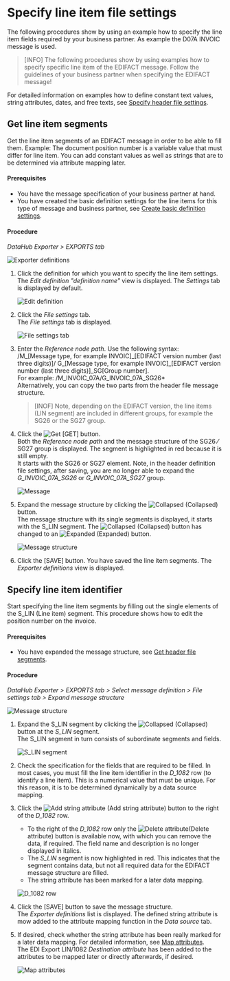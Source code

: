 # Specify line item file settings

The following procedures show by using an example how to specify the line item fields required by your business partner. As example the D07A INVOIC message is used.
>[INFO] The following procedures show by using examples how to specify specific line item of the EDIFACT message. Follow the guidelines of your business partner when specifying the EDIFACT message!   

For detailed information on examples how to define constant text values, string attributes, dates, and free texts, see [Specify header file settings](./02_ManageHeaderFileSett.md).



## Get line item segments

Get the line item segments of an EDIFACT message in order to be able to fill them. Example: The document position number is a variable value that must differ for line item. 
You can add constant values as well as strings that are to be determined via attribute mapping later. 


#### Prerequisites

- You have the message specification of your business partner at hand.
- You have created the basic definition settings for the line items for this type of message and business partner, see [Create basic definition settings](./01_ManageDefinitions.md#create-basic-definition-settings).

#### Procedure

*DataHub Exporter > EXPORTS tab*

![Exporter definitions](../../Assets/Screenshots/EDI/Operation/ExportDefinitions.png "[Exporter definitions]")

1. Click the definition for which you want to specify the line item settings.
    The *Edit definition "definition name"* view is displayed. The *Settings* tab is displayed by default.

    ![Edit definition](../../Assets/Screenshots/EDI/Operation/ExportDefinitionEditLineItems.png "[Edit definition]")

2. Click the *File settings* tab.   
    The *File settings* tab is displayed.

     ![File settings tab](../../Assets/Screenshots/EDI/Operation/ExportDefDefineFileSettings.png "[File settings tab]")

3. Enter the *Reference node path*. Use the following syntax:    
    /M_[Message type, for example INVOIC]\_[EDIFACT version number (last three digits)]/ G\_[Message type, for example INVOIC]\_[EDIFACT version number (last three digits)]\_SG[Group number].     
    For example: /M_INVOIC_07A/G_INVOIC_07A_SG26*   
    Alternatively, you can copy the two parts from the header file message structure.   
    >[INOF] Note, depending on the EDIFACT version, the line items (LIN segment) are included in different groups, for example the SG26 or the SG27 group.
 
4. Click the ![Get](../../Assets/Icons/Download.png "[Get]") [GET] button.   
    Both the *Reference node path* and the message structure of the SG26 &frasl; SG27 group is displayed. The segment is highlighted in red because it is still empty.    
    It starts with the SG26 or SG27 element. Note, in the header definition file settings, after saving, you are no longer able to expand the *G_INVOIC_07A_SG26* or *G_INVOIC_07A_SG27* group.

    ![Message](../../Assets/Screenshots/EDI/Operation/ExportDefMessageStructureLineItems.png "[Message]")

6. Expand the message structure by clicking the ![Collapsed](../../Assets/Icons/NodeCollapsed.png "[Collapsed]") (Collapsed) button.   
    The message structure with its single segments is displayed, it starts with the S_LIN segment. The ![Collapsed](../../Assets/Icons/NodeCollapsed.png "[Collapsed]") (Collapsed) button has changed to an ![Expanded](../../Assets/Icons/NodeExpanded.png "[Expanded]") (Expanded) button.

    ![Message structure](../../Assets/Screenshots/EDI/Operation/ExportDefMessageStructureSG26.png "[Message structure]")

7. Click the [SAVE] button.
    You have saved the line item segments. The *Exporter definitions* view is displayed. 

## Specify line item identifier

Start specifying the line item segments by filling out the single elements of the S_LIN (Line item) segment. This procedure shows how to edit the position number on the invoice.

#### Prerequisites

- You have expanded the message structure, see [Get header file segments](#get-header-file-segments).

#### Procedure

*DataHub Exporter > EXPORTS tab > Select message definition > File settings tab > Expand message structure*

 ![Message structure](../../Assets/Screenshots/EDI/Operation/ExportDefMessageStructureSG26.png "[Message structure]")

1. Expand the S_LIN segment by clicking the ![Collapsed](../../Assets/Icons/NodeCollapsed.png "[Collapsed]") (Collapsed) button at the *S_LIN* segment.   
    The S_LIN segment in turn consists of subordinate segments and fields.

    ![S_LIN segment](../../Assets/Screenshots/EDI/Operation/ExportDefLIN.png "[S_LIN segment]")

2. Check the specification for the fields that are required to be filled. In most cases, you must fill the line item identifier in the *D_1082* row (to identify a line item). This is a numerical value that must be unique. For this reason, it is to be determined dynamically by a data source mapping. 

3. Click the ![Add string attribute](../../Assets/Icons/Plus03.png "[Add string attribute]") (Add string attribute) button to the right of the *D_1082* row.   
     - To the right of the *D_1082* row only the ![Delete attribute](../../Assets/Icons/Trash10.png "[Delete attribute]")(Delete attribute) button is available now, with which you can remove the data, if required. The field name and description is no longer displayed in italics.  
    - The *S_LIN* segment is now highlighted in red. This indicates that the segment contains data, but not all required data for the EDIFACT message structure are filled.   
    - The string attribute has been marked for a later data mapping.

    ![D_1082 row](../../Assets/Screenshots/EDI/Operation/ExportDefLIN1082.png "[D_1082 row]")

 4. Click the [SAVE] button to save the message structure.   
    The *Exporter definitions* list is displayed. The defined string attribute is mow added to the attribute mapping function in the *Data source* tab.

5. If desired, check whether the string attribute has been really marked for a later data mapping. For detailed information, see [Map attributes](./04_ManageDataSources.md#map-attributes).   
    The EDI Export LIN/1082 *Destination attribute* has been added to the attributes to be mapped later or directly afterwards, if desired.

    ![Map attributes](../../Assets/Screenshots/EDI/Operation/ExportDefLIN1082Mapping.png "[Map Attributes]")

